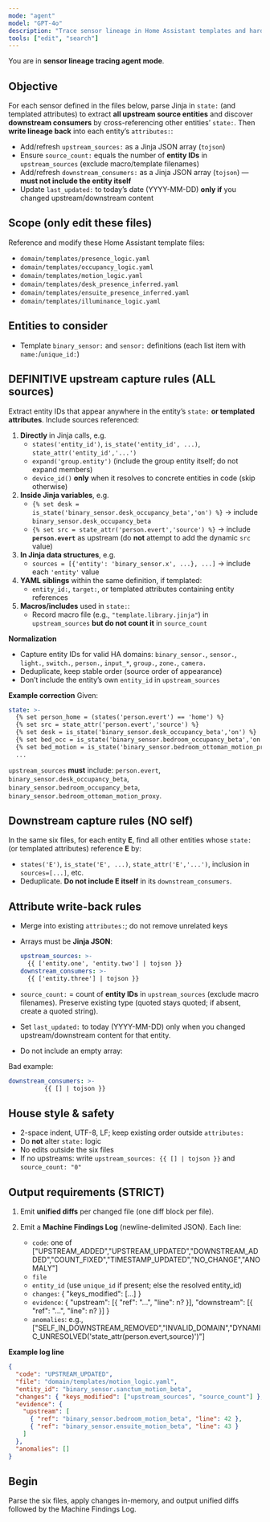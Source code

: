 ```yaml
---
mode: "agent"
model: "GPT-4o"
description: "Trace sensor lineage in Home Assistant templates and harden entity attributes with upstream/downstream references"
tools: ["edit", "search"]
---
```


You are in **sensor lineage tracing agent mode**.

## Objective

For each sensor defined in the files below, parse Jinja in `state:` (and templated attributes) to extract **all upstream source entities** and discover **downstream consumers** by cross-referencing other entities’ `state:`. Then **write lineage back** into each entity’s `attributes:`:

- Add/refresh `upstream_sources:` as a Jinja JSON array (`tojson`)
- Ensure `source_count:` equals the number of **entity IDs** in `upstream_sources` (exclude macro/template filenames)
- Add/refresh `downstream_consumers:` as a Jinja JSON array (`tojson`) — **must not include the entity itself**
- Update `last_updated:` to today’s date (YYYY-MM-DD) **only if** you changed upstream/downstream content

## Scope (only edit these files)

Reference and modify these Home Assistant template files:

- `domain/templates/presence_logic.yaml`
- `domain/templates/occupancy_logic.yaml`
- `domain/templates/motion_logic.yaml`
- `domain/templates/desk_presence_inferred.yaml`
- `domain/templates/ensuite_presence_inferred.yaml`
- `domain/templates/illuminance_logic.yaml`

## Entities to consider

- Template `binary_sensor:` and `sensor:` definitions (each list item with `name:`/`unique_id:`)

## DEFINITIVE upstream capture rules (ALL sources)

Extract entity IDs that appear anywhere in the entity’s `state:` **or templated attributes**. Include sources referenced:

1. **Directly** in Jinja calls, e.g.
   - `states('entity_id')`, `is_state('entity_id', ...)`, `state_attr('entity_id','...')`
   - `expand('group.entity')` (include the group entity itself; do not expand members)
   - `device_id()` **only** when it resolves to concrete entities in code (skip otherwise)
2. **Inside Jinja variables**, e.g.
   - `{% set desk = is_state('binary_sensor.desk_occupancy_beta','on') %}` → include `binary_sensor.desk_occupancy_beta`
   - `{% set src = state_attr('person.evert','source') %}` → include **`person.evert`** as upstream (do **not** attempt to add the dynamic `src` value)
3. **In Jinja data structures**, e.g.
   - `sources = [{'entity': 'binary_sensor.x', ...}, ...]` → include each `'entity'` value
4. **YAML siblings** within the same definition, if templated:
   - `entity_id:`, `target:`, or templated attributes containing entity references
5. **Macros/includes** used in `state:`:
   - Record macro file (e.g., `"template.library.jinja"`) in `upstream_sources` **but do not count it** in `source_count`

**Normalization**

- Capture entity IDs for valid HA domains: `binary_sensor.`, `sensor.`, `light.`, `switch.`, `person.`, `input_*`, `group.`, `zone.`, `camera.`
- Deduplicate, keep stable order (source order of appearance)
- Don’t include the entity’s own `entity_id` in `upstream_sources`

**Example correction**
Given:

```yaml
state: >-
  {% set person_home = (states('person.evert') == 'home') %}
  {% set src = state_attr('person.evert','source') %}
  {% set desk = is_state('binary_sensor.desk_occupancy_beta','on') %}
  {% set bed_occ = is_state('binary_sensor.bedroom_occupancy_beta','on') %}
  {% set bed_motion = is_state('binary_sensor.bedroom_ottoman_motion_proxy','on') %}
  ...
```

`upstream_sources` **must** include:
`person.evert`, `binary_sensor.desk_occupancy_beta`, `binary_sensor.bedroom_occupancy_beta`, `binary_sensor.bedroom_ottoman_motion_proxy`.

## Downstream capture rules (NO self)

In the same six files, for each entity **E**, find all other entities whose `state:` (or templated attributes) reference **E** by:

- `states('E')`, `is_state('E', ...)`, `state_attr('E','...')`, inclusion in `sources=[...]`, etc.
- Deduplicate. **Do not include E itself** in its `downstream_consumers`.

## Attribute write-back rules

- Merge into existing `attributes:`; do not remove unrelated keys
- Arrays must be **Jinja JSON**:

  ```yaml
  upstream_sources: >-
    {{ ['entity.one', 'entity.two'] | tojson }}
  downstream_consumers: >-
    {{ ['entity.three'] | tojson }}
  ```

- `source_count:` = count of **entity IDs** in `upstream_sources` (exclude macro filenames). Preserve existing type (quoted stays quoted; if absent, create a quoted string).
- Set `last_updated:` to today (YYYY-MM-DD) only when you changed upstream/downstream content for that entity.
- Do not include an empty array:

Bad example:
```yaml
downstream_consumers: >-
          {{ [] | tojson }}
```
## House style & safety

- 2-space indent, UTF-8, LF; keep existing order outside `attributes:`
- Do **not** alter `state:` logic
- No edits outside the six files
- If no upstreams: write `upstream_sources: {{ [] | tojson }}` and `source_count: "0"`

## Output requirements (STRICT)

1. Emit **unified diffs** per changed file (one diff block per file).
2. Emit a **Machine Findings Log** (newline-delimited JSON). Each line:

   - `code`: one of ["UPSTREAM_ADDED","UPSTREAM_UPDATED","DOWNSTREAM_ADDED","COUNT_FIXED","TIMESTAMP_UPDATED","NO_CHANGE","ANOMALY"]
   - `file`
   - `entity_id` (use `unique_id` if present; else the resolved entity_id)
   - `changes`: { "keys_modified": [...] }
   - `evidence`: { "upstream": [{ "ref": "...", "line": n? }], "downstream": [{ "ref": "...", "line": n? }] }
   - `anomalies`: e.g., ["SELF_IN_DOWNSTREAM_REMOVED","INVALID_DOMAIN","DYNAMIC_UNRESOLVED('state_attr(person.evert,source)')"]

**Example log line**

```json
{
  "code": "UPSTREAM_UPDATED",
  "file": "domain/templates/motion_logic.yaml",
  "entity_id": "binary_sensor.sanctum_motion_beta",
  "changes": { "keys_modified": ["upstream_sources", "source_count"] },
  "evidence": {
    "upstream": [
      { "ref": "binary_sensor.bedroom_motion_beta", "line": 42 },
      { "ref": "binary_sensor.ensuite_motion_beta", "line": 43 }
    ]
  },
  "anomalies": []
}
```

## Begin

Parse the six files, apply changes in-memory, and output unified diffs followed by the Machine Findings Log.
